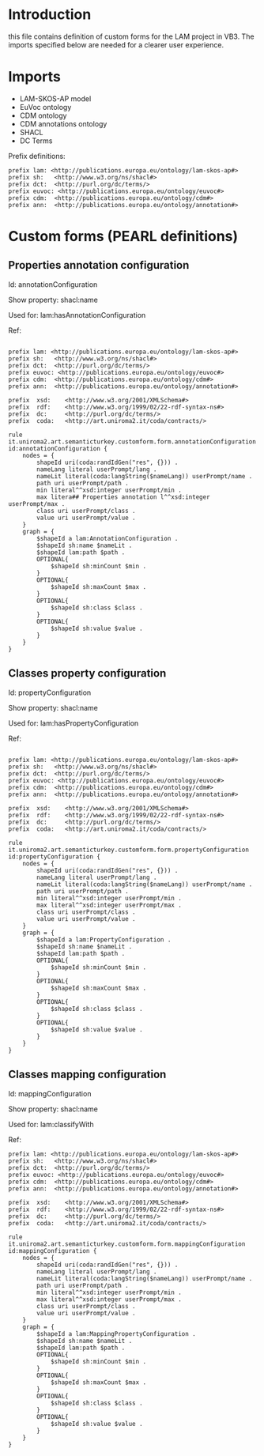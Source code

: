 # Introduction
 this file contains definition of custom forms for the LAM project in VB3. The imports specified 
 below are needed for a clearer user experience.  

# Imports

* LAM-SKOS-AP model
* EuVoc ontology
* CDM ontology
* CDM annotations ontology
* SHACL
* DC Terms

Prefix definitions:
```turtle
prefix lam: <http://publications.europa.eu/ontology/lam-skos-ap#> 
prefix sh:   <http://www.w3.org/ns/shacl#> 
prefix dct:  <http://purl.org/dc/terms/> 
prefix euvoc: <http://publications.europa.eu/ontology/euvoc#> 
prefix cdm:  <http://publications.europa.eu/ontology/cdm#> 
prefix ann:  <http://publications.europa.eu/ontology/annotation#> 
```

# Custom forms (PEARL definitions)

## Properties annotation configuration
Id: annotationConfiguration

Show property: shacl:name

Used for: lam:hasAnnotationConfiguration

Ref: 
```turtle

prefix lam: <http://publications.europa.eu/ontology/lam-skos-ap#> 
prefix sh:   <http://www.w3.org/ns/shacl#> 
prefix dct:  <http://purl.org/dc/terms/> 
prefix euvoc: <http://publications.europa.eu/ontology/euvoc#> 
prefix cdm:  <http://publications.europa.eu/ontology/cdm#> 
prefix ann:  <http://publications.europa.eu/ontology/annotation#> 

prefix	xsd: 	<http://www.w3.org/2001/XMLSchema#>
prefix	rdf:	<http://www.w3.org/1999/02/22-rdf-syntax-ns#>
prefix	dc:		<http://purl.org/dc/terms/>
prefix	coda: 	<http://art.uniroma2.it/coda/contracts/>
			
rule it.uniroma2.art.semanticturkey.customform.form.annotationConfiguration id:annotationConfiguration {
	nodes = {
 		shapeId uri(coda:randIdGen("res", {})) .
		nameLang literal userPrompt/lang .
		nameLit literal(coda:langString($nameLang)) userPrompt/name .
		path uri userPrompt/path .
		min literal^^xsd:integer userPrompt/min .
		max litera## Properties annotation l^^xsd:integer userPrompt/max .
		class uri userPrompt/class .
		value uri userPrompt/value .
	}
	graph = {
		$shapeId a lam:AnnotationConfiguration .
		$shapeId sh:name $nameLit .
		$shapeId lam:path $path .
		OPTIONAL{
			$shapeId sh:minCount $min .
		}
		OPTIONAL{
			$shapeId sh:maxCount $max .
		}
		OPTIONAL{
			$shapeId sh:class $class .
		}
		OPTIONAL{
			$shapeId sh:value $value .
		}
	}
}
```

## Classes property configuration
Id: propertyConfiguration

Show property: shacl:name

Used for: lam:hasPropertyConfiguration

Ref: 
```turtle

prefix lam: <http://publications.europa.eu/ontology/lam-skos-ap#> 
prefix sh:   <http://www.w3.org/ns/shacl#> 
prefix dct:  <http://purl.org/dc/terms/> 
prefix euvoc: <http://publications.europa.eu/ontology/euvoc#> 
prefix cdm:  <http://publications.europa.eu/ontology/cdm#> 
prefix ann:  <http://publications.europa.eu/ontology/annotation#> 

prefix	xsd: 	<http://www.w3.org/2001/XMLSchema#>
prefix	rdf:	<http://www.w3.org/1999/02/22-rdf-syntax-ns#>
prefix	dc:		<http://purl.org/dc/terms/>
prefix	coda: 	<http://art.uniroma2.it/coda/contracts/>
			
rule it.uniroma2.art.semanticturkey.customform.form.propertyConfiguration id:propertyConfiguration {
	nodes = {
 		shapeId uri(coda:randIdGen("res", {})) .
		nameLang literal userPrompt/lang .
		nameLit literal(coda:langString($nameLang)) userPrompt/name .
		path uri userPrompt/path .
		min literal^^xsd:integer userPrompt/min .
		max literal^^xsd:integer userPrompt/max .
		class uri userPrompt/class .
		value uri userPrompt/value .
	}
	graph = {
		$shapeId a lam:PropertyConfiguration .
		$shapeId sh:name $nameLit .
		$shapeId lam:path $path .
		OPTIONAL{
			$shapeId sh:minCount $min .
		}
		OPTIONAL{
			$shapeId sh:maxCount $max .
		}
		OPTIONAL{
			$shapeId sh:class $class .
		}
		OPTIONAL{
			$shapeId sh:value $value .
		}
	}
}
``` 

## Classes mapping configuration
Id: mappingConfiguration

Show property: shacl:name

Used for: lam:classifyWith

Ref: 
```turtle
prefix lam: <http://publications.europa.eu/ontology/lam-skos-ap#> 
prefix sh:   <http://www.w3.org/ns/shacl#> 
prefix dct:  <http://purl.org/dc/terms/> 
prefix euvoc: <http://publications.europa.eu/ontology/euvoc#> 
prefix cdm:  <http://publications.europa.eu/ontology/cdm#> 
prefix ann:  <http://publications.europa.eu/ontology/annotation#> 

prefix	xsd: 	<http://www.w3.org/2001/XMLSchema#>
prefix	rdf:	<http://www.w3.org/1999/02/22-rdf-syntax-ns#>
prefix	dc:		<http://purl.org/dc/terms/>
prefix	coda: 	<http://art.uniroma2.it/coda/contracts/>
			
rule it.uniroma2.art.semanticturkey.customform.form.mappingConfiguration id:mappingConfiguration {
	nodes = {
 		shapeId uri(coda:randIdGen("res", {})) .
		nameLang literal userPrompt/lang .
		nameLit literal(coda:langString($nameLang)) userPrompt/name .
		path uri userPrompt/path .
		min literal^^xsd:integer userPrompt/min .
		max literal^^xsd:integer userPrompt/max .
		class uri userPrompt/class .
		value uri userPrompt/value .
	}
	graph = {
		$shapeId a lam:MappingPropertyConfiguration .
		$shapeId sh:name $nameLit .
		$shapeId lam:path $path .
		OPTIONAL{
			$shapeId sh:minCount $min .
		}
		OPTIONAL{
			$shapeId sh:maxCount $max .
		}
		OPTIONAL{
			$shapeId sh:class $class .
		}
		OPTIONAL{
			$shapeId sh:value $value .
		}
	}
}
``` 